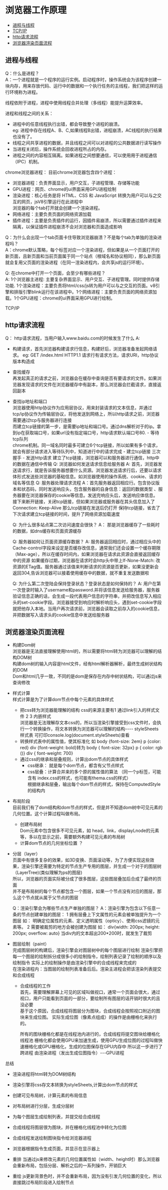# 浏览器工作原理

- <a href="#jcxc">进程与线程</a>
- <a href="#tcp">TCP/IP</a>
- <a href="#qqlc">http请求流程</a>
- <a href="#xrlc">浏览器渲染页面流程</a>

## <a id="jcxc">进程与线程</a>

Q：什么是进程？   
A：一个进程就是一个程序的运行实例。启动程序时，操作系统会为该程序创建一块内存，用来存放代码、运行中的数据和一个执行任务的主线程，我们把这样的运行环境称为进程。

线程依附于进程，进程中使用线程合并处理（多线程）能提升运算效率。

进程和线程之间的关系：
- 进程中的任意线程执行出错，都会导致整个进程的崩溃。    
    eg: 进程中存在线程A、B、C,如果线程B出错，进程崩溃，AC线程的执行结果也没有了。
- 线程之间共享进程的数据，并且线程之间可以对进程的公共数据进行读写操作
- 当进程关闭后，操作系统会回收进程所占的内存。
- 进程之间的内容相互隔离。如果进程之间想要通信，可以使用用于进程通信（IPC）机制。

chrome浏览器进程：
目前chrome浏览器包含四个进程：
- 浏览器进程：负责界面显示，用户交互，子进程管理、存储等功能
- GPU进程：网页、chrome的ui界面采用GPU进程绘制
- 渲染进程：核心任务是将 HTML、CSS 和 JavaScript 转换为用户可以与之交互的网页，jsV8引擎运行在此进程中   
    浏览器的每个tab打开就会创建一个渲染进程。
- 网络进程：主要负责页面的网络资源加载
- 插件进程：主要是负责插件的运行，因插件易崩溃，所以需要通过插件进程来隔离，以保证插件进程崩溃不会对浏览器和页面造成影响

Q：为什么会出现一个tab页面卡住导致浏览器崩溃？不是每个tab为单独的渲染进程吗？   
A：chrome默认策略，每个标签对应一个渲染进程，但如果是从一个页面打开的新页面，且新页面和当前页面属于同一个站点（根域名和协议相同），那么新页面就会复用父页面的渲染进程（在同一渲染进程内，会共享js的运行环境）。

Q: 在chrome中打开一个页面，会至少有哪些进程？   
A: 1个浏览器主进程: 主要复杂界面显示、用户交互、子进程管理。同时提供存储功能. 1个渲染进程：主要负责将html/css/js转为用户可以与之交互的页面。v8引擎和排版引擎blink运行在该进程中。1个网络进程：主要负责页面的网络资源加载。1个GPU进程：chrome的ui界面采用GPU进行绘制。

<a id="tcp">TCP/IP</a>

## <a id="qqlc">http请求流程</a>
Q： http请求流程，当用户输入www.baidu.com的时候发生了什么
A:
   - 构建请求，首先浏览器构建请求行信息，构建好后，浏览器准备发起网络请求。
        eg: GET /index.html HTTP1.1 请求行有请求方法，请求URI，http协议版本构造成
   - 查找缓存      
        再发起真正的请求之前，浏览器会在缓存中查询是否有要请求的文件。如果浏览器发现请求的文件在浏览器缓存中有副本，那么浏览器会拦截请求，直接返回副本
   - 查找ip地址和端口   
        浏览器使用http协议作为应用层协议，用来封装请求的文本信息，并通过tcp/ip协议作为传输层协议，将他发送到网络上，所以http请求之前，浏览器需要通过tcp与服务器进行连接   
        而建立tcp链接的第一步，是需要ip地址和端口号。通过dns解析对于的ip。拿到ip在获取端口号，如果url没有指定端口号，http请求默认端口号80.
    - 等待tcp队列   
        chrome机制。同一域名同时最多可建立6个tcp链接，所以如果有多个请求，就会有部分请求进入等待队列中，知道进行中的请求完成
    - 建立tcp链接 三次握手
    - 发送http请求
        建立了tcp链接，浏览器可以和服务器进行通信，http中的数据在通信中传输
        Q: 浏览器如何发送请求信息给服务器
        A: 首先，浏览器发送请求行，就是告诉服务器想要什么资源。浏览器发送请求行后，还要以请求体形式发送些浏览器的基础信息。如浏览器使用的操作系统、cookie、请求的域名等信息
        Q: 服务器处理请求流程
        A：首先服务器返回相应行。包含协议版本和状态码，同时发送响应头，包含服务器的自身信息：返回的数据类型
        、服务器要在浏览器保存的cookie等信息。发送完响应头后，发送响应体信息。
        接下来断开链接，关闭tcp链接，但如果浏览器或服务器在其头信息加入了Connection: Keep-Alive
        那么tcp链接在发送后仍打开
        保持tcp链接，省去了下次请求建立tcp链接的时间，提升了网络资源加载速度

        Q: 为什么很多站点第二次访问速度会很快？
        A： 那是浏览器缓存了一些耗时的数据，如dns缓存和页面资源缓存

        Q: 服务器如何让页面资源缓存数据？
        A: 服务器返回相应时，通过相应头中的Cache-control字段来设定是否缓存改信息，通常我们还会设置一个缓存期限（Max-age），所以在缓存时间内，如果浏览器在请求此资源会直接返回缓存中的资源
        如果缓存过期，浏览器在请求时会http头中带上If-None-Match: 改资源的ETag值。服务器通过该值来判断请求的资源是否更新，如果没更新会返回304,告诉浏览器可以接着使用缓存中的数据，就不重复发送数据啦

        Q: 为什么第二次登陆会保持登录状态？登录状态是如何保持的？
        A: 用户在第一次登录时输入了username和password.并将该信息发送给服务器，服务器验证信息正确的话，会生成一段代表用户信息的字符串，并把改信息写入相应头的set-cookie字段。浏览器接受到响应时解析响应头，遇到set-cookie字段就把他存入本地。当用户再次请求前，浏览器会读取之前存入的cookie信息，并把数据写入请求头的cookie信息中发送给服务器

## <a id="xrlc">浏览器渲染页面流程</a>

- 构建Dom树   
    浏览器是无法直接理解使用html的，所以需要将html转为浏览器可以理解的结构DOM树   
    构建dom树的输入内容是html文件，经有html解析器解析，最终生成树状结构的DOM   
    Dom和html几乎一致，不同的是dom是保存在内存中树状结构，可以通过js来查询修改
- 样式计算   
    样式计算是为了计算dom节点中每个元素的具体样式   
    - 把css转为浏览器能理解的结构 css的来源主要有1 通过link引入的样式文件 2 <style></style> 3 内嵌样式   
        浏览器是无法理解存文本css的，所以当渲染引擎接受到css文件时，会执行一个转换操作，将文本转换为浏览器可以理解的结构---- styleSheets样式表 可打印console.log(document.styleSheets)查看
    - 转换样式表中的属性值，使其标准化
        如 body {font-size: 2em} p {color: red} div {font-weight: bold}转为
        body { font-size: 32px} p { color: rgb ()} div { font-weight: 700}
    - 通过css的继承和层叠规则，计算出dom节点的具体样式   
         - css继承： 就是每个dom节点，都含有父节点样式
         - css层叠：计算合并来的多个原的属性值的算法 （同一个p标签，可能含有 index.css的样式，也可能有thema.css的样式）   
         根据继承和层叠，输出每个dom节点的样式，保持在ComputedStyle的结构内

- 布局阶段   
    目前我们有了dom结构和dom节点的样式，但是并不知道dom树中可见元素的几何位置。这个计算过程叫做布局。
    - 创建布局树   
        Dom元素中包含很多不可见元素，如 head，link，displayLnode的元素等，多以在显示之前，需要额外构建可见元素的布局树
    - 计算dom节点的几何坐标位置 ？

- 分层（layer）   
    页面中有很多复杂的效果，如3D变换、页面滚动等，为了方便实现这些效果，渲染引擎还需要为特定的节点生产专用的图层，并生成一个对于的图层树（LayerTree)(类似理解为ps的图层)   
    所以，浏览器的页面实际被分成了很多图层，这些图层叠加后合成了最终的页面   
    并不是布局树的每个节点都包含一个图层，如果一个节点没有对应的图层，那么这个节点就从属于父节点的图层

    Q：渲染引擎会为哪些节点生产单独的图层？
    A：渲染引擎为包含以下任意一条的节点创建单独的图层： 1 拥有层叠上下文属性的元素会被单独提升为一个图层
    如： 明确定位属性的元素、定义透明属性（opticy）、使用css滤镜的元素等。
    2 需要被裁剪的地方会被创建为图层 如： div{width: 200px; height: 200px; overflow: auto} 当div内的文本超出200*200时，就发生了裁剪
- 图层绘制（paint）     
    完成图层树的构建后，渲染引擎会对图层树中的每个图层进行绘制
    渲染引擎把每一个图层的绘制拆分成很多小的绘制指令，绘制列表记录了绘制的顺序以及绘制指令
    实际上的绘制操作是由渲染引擎中的合成线程来完成的   
    在渲染进程内：当图层的绘制列表准备后后。渲染主进程会把该渲染列表提交和合成线程
    - 合成线程的工作   
        首先，需要理解屏幕上可见的区域叫做视口，通常一个页面会很大，通过视口，用户只能看到页面的一部分，要绘制所有图层的话开销时很大的且没必要   
        基于这个原因，合成线程将图层分为图块，合成线程会按照视口附近的图块来生成位图。
        实际生成位图（像素点组成）的操作是由栅格化来执行的。

        所有的图块栅格化都是在线程池内进行的，合成线程将提交图块给栅格化线程池
        栅格化都会使用GPU来加速生成，使用GPU生成位图的过程叫做快速栅格化或GPU栅格化，生成的位图保存在GPU内存中
        所以这一步进行了跨进程 由渲染进程（发出生成位图指令）---GPU进程

总结   
- 渲染进程将html转为DOM树结构
- 渲染引擎将css存文本转换为styleSheets,计算出dom节点的样式
- 创建可见布局树，计算元素的布局信息
- 对布局树进行分层，生成分层树
- 为每个图层生成绘制列表，并提交给合成线程
- 合成线程将图层很为图块，并在栅格化线程池中转化为位图
- 合成线程发送绘制图块指令给浏览器进程
- 浏览器根据指令生成页面，并显示在显示器上

- 重排
    当通过js来修改元素的几何位置属性如（width、height时）那么浏览器会重新布局，包括分层、解析之后的一系列操作，开销巨大
- 重绘
    js更新背景色时，并不会重新布局，因为没有引发几何位置的变化，所以直接跳过布局阶段进入绘制节点
    